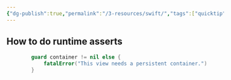 ```yaml
---
{"dg-publish":true,"permalink":"/3-resources/swift/","tags":["quicktip","swift"],"updated":"2025-10-18T21:23:27.981-07:00"}
---
```



## How to do runtime asserts

```swift
        guard container != nil else {
            fatalError("This view needs a persistent container.")
        }
```